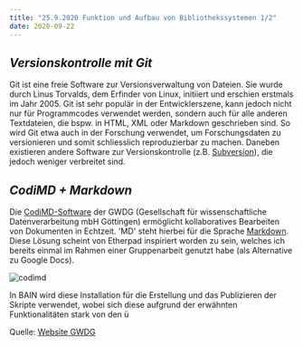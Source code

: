 ```yaml
---
title: "25.9.2020 Funktion und Aufbau von Bibliothekssystemen 1/2"
date: 2020-09-22
---
```

## *Versionskontrolle mit Git*
Git ist eine freie Software zur Versionsverwaltung von Dateien. Sie wurde durch Linus Torvalds, dem Erfinder von Linux, initiiert und erschien erstmals im Jahr 2005. Git ist sehr populär in der Entwicklerszene, kann jedoch nicht nur für Programmcodes verwendet werden, sondern auch für alle anderen Textdateien, die bspw. in HTML, XML oder Markdown geschrieben sind. So wird Git etwa auch in der Forschung verwendet, um Forschungsdaten zu versionieren und somit schliesslich reproduzierbar zu machen. Daneben existieren andere Software zur Versionskontrolle (z.B. [Subversion]( https://de.wikipedia.org/wiki/Apache_Subversion)), die jedoch weniger verbreitet sind. 







## *CodiMD + Markdown*
Die [CodiMD-Software](https://pad.gwdg.de) der GWDG (Gesellschaft für wissenschaftliche Datenverarbeitung mbH Göttingen) ermöglicht kollaboratives Bearbeiten von Dokumenten in Echtzeit. 'MD' steht hierbei für die Sprache [Markdown](https://de.wikipedia.org/wiki/Markdown). Diese Lösung scheint von Etherpad inspiriert worden zu sein, welches ich bereits einmal im Rahmen einer Gruppenarbeit genutzt habe (als Alternative zu Google Docs). 

![codimd]({{site.baseurl}}/images/codimd.png)

In BAIN wird diese Installation für die Erstellung und das Publizieren der Skripte verwendet, wobei sich diese aufgrund der erwähnten Funktionalitäten stark von den ü

Quelle: [Website GWDG](https://info.gwdg.de/docs-dev/doku.php?id=de:services:email_collaboration:codimd)
